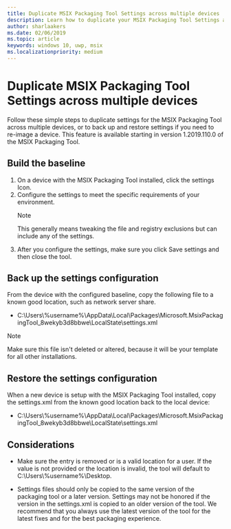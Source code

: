 ```yaml
---
title: Duplicate MSIX Packaging Tool Settings across multiple devices
description: Learn how to duplicate your MSIX Packaging Tool Settings across multiple devices
author: sharlaakers
ms.date: 02/06/2019
ms.topic: article
keywords: windows 10, uwp, msix
ms.localizationpriority: medium
---
```


# Duplicate MSIX Packaging Tool Settings across multiple devices 

Follow these simple steps to duplicate settings for the MSIX Packaging Tool across multiple devices, or to back up and restore settings if you need to re-image a device. This feature is available starting in version 1.2019.110.0 of the MSIX Packaging Tool. 

## Build the baseline

1. On a device with the MSIX Packaging Tool installed, click the settings Icon.
2. Configure the settings to meet the specific requirements of your environment.
    > [!NOTE]
    > This generally means tweaking the file and registry exclusions but can include any of the settings.
3. After you configure the settings, make sure you click Save settings and then close the tool.  

## Back up the settings configuration

From the device with the configured baseline, copy the following file to a known good location, such as network server share.

* C:\Users\\%username%\AppData\Local\Packages\Microsoft.MsixPackagingTool_8wekyb3d8bbwe\LocalState\settings.xml  

> [!NOTE]
> Make sure this file isn't deleted or altered, because it will be your template for all other installations.

## Restore the settings configuration

When a new device is setup with the MSIX Packaging Tool installed, copy the settings.xml from the known good location back to the local device: 

* C:\Users\\%username%\AppData\Local\Packages\Microsoft.MsixPackagingTool_8wekyb3d8bbwe\LocalState\settings.xml 

## Considerations

* Make sure the <DefaultSaveLocation> entry is removed or is a valid location for a user. If the value is not provided or the location is invalid, the tool will default to C:\Users\\%username%\Desktop.

* Settings files should only be copied to the same version of the packaging tool or a later version. Settings may not be honored if the version in the settings.xml is copied to an older version of the tool. We recommend that you always use the latest version of the tool for the latest fixes and for the best packaging experience.  

